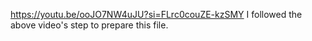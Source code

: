 https://youtu.be/ooJO7NW4uJU?si=FLrc0couZE-kzSMY
I followed the above video's step to prepare this file.
